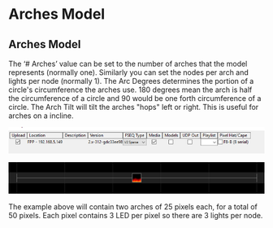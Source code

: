 # Arches Model

## Arches Model

The ‘\# Arches’ value can be set to the number of arches that the model represents \(normally one\). Similarly you can set the nodes per arch and lights per node \(normally 1\). The Arc Degrees determines the portion of a circle's circumference the arches use. 180 degrees mean the arch is half the circumference of a circle and 90 would be one forth circumference of a circle. The Arch Tilt will tilt the arches "hops" left or right. This is useful for arches on a incline.

![](../../../.gitbook/assets/image%20%28566%29.png)

![](../../../.gitbook/assets/image%20%28598%29.png)

The example above will contain two arches of 25 pixels each, for a total of 50 pixels. Each pixel contains 3 LED per pixel so there are 3 lights per node.

